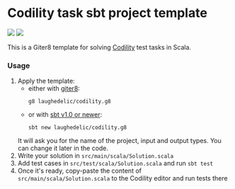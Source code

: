 # Codility task sbt project template

[![](https://travis-ci.com/laughedelic/codility.g8.svg?branch=master)](https://travis-ci.com/laughedelic/codility.g8)
[![](https://img.shields.io/badge/license-CC_BY--SA_4.0-blue.svg)](https://creativecommons.org/licenses/by-sa/4.0/)

This is a Giter8 template for solving [Codility](https://app.codility.com) test tasks in Scala.

### Usage

1. Apply the template:
    * either with [giter8](http://www.foundweekends.org/giter8):
        ```shell
        g8 laughedelic/codility.g8
        ```
    * or with [sbt v1.0 or newer](http://www.scala-sbt.org/download.html):
        ```shell
        sbt new laughedelic/codility.g8
        ```
    It will ask you for the name of the project, input and output types. You can change it later in the code.
2. Write your solution in `src/main/scala/Solution.scala`
3. Add test cases in `src/test/scala/Solution.scala` and run `sbt test`
4. Once it's ready, copy-paste the content of `src/main/scala/Solution.scala` to the Codility editor and run tests there
